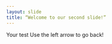```yaml
--- 
layout: slide 
title: “Welcome to our second slide!” 
--- 
```

Your test 
Use the left arrow to go back!
